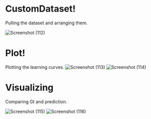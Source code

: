 # CustomDataset!
Pulling the dataset and arranging them.

![Screenshot (112)](https://github.com/Ibrokhim7755/Classification_projects/assets/89033710/54b53e84-522f-4b40-9d5b-09e00ab1b514)
# Plot!
Plotting the learning curves.
![Screenshot (113)](https://github.com/Ibrokhim7755/Classification_projects/assets/89033710/c5e172ea-db44-4f60-871e-7fc49046388a)
![Screenshot (114)](https://github.com/Ibrokhim7755/Classification_projects/assets/89033710/28e3ed6a-c5e3-4630-a256-3f9d7900b6ad)
# Visualizing
Comparing Gt and prediction.

![Screenshot (115)](https://github.com/Ibrokhim7755/Classification_projects/assets/89033710/6d1d5ee3-9941-433e-89d6-df99eae9d94d)
![Screenshot (116)](https://github.com/Ibrokhim7755/Classification_projects/assets/89033710/7c7c5e29-3b80-44b5-9c25-cdcfb84f5c97)
